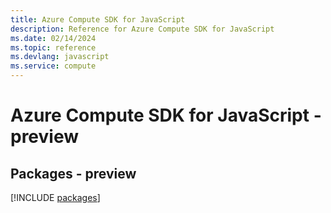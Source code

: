 ```yaml
---
title: Azure Compute SDK for JavaScript
description: Reference for Azure Compute SDK for JavaScript
ms.date: 02/14/2024
ms.topic: reference
ms.devlang: javascript
ms.service: compute
---
```

# Azure Compute SDK for JavaScript - preview
## Packages - preview
[!INCLUDE [packages](compute-index.md)]